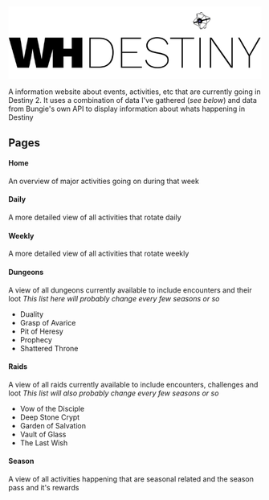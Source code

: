 ![Logo](./src/assets/logo-white.png)

A information website about events, activities, etc that are currently going in Destiny 2. It uses a combination of data I've gathered (*see below*) and data from Bungie's own API to display information about whats happening in Destiny


## Pages
#### Home
An overview of major activities going on during that week
#### Daily
A more detailed view of all activities that rotate daily
#### Weekly
A more detailed view of all activities that rotate weekly
#### Dungeons 
A view of all dungeons currently available to include encounters and their loot
*This list here will probably change every few seasons or so*
- Duality
- Grasp of Avarice
- Pit of Heresy
- Prophecy
- Shattered Throne
#### Raids
A view of all raids currently available to include encounters, challenges and loot
*This list will also probably change every few seasons or so*
- Vow of the Disciple
- Deep Stone Crypt
- Garden of Salvation
- Vault of Glass
- The Last Wish

#### Season
A view of all activities happening that are seasonal related and the season pass and it's rewards

